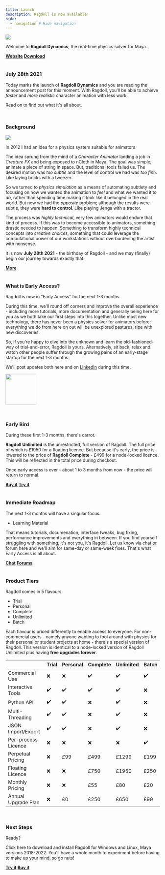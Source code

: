 ```yaml
---
title: Launch
description: Ragdoll is now available!
hide:
  - navigation # Hide navigation
---
```


<img class="poster" src=https://user-images.githubusercontent.com/2152766/127105814-926c0faf-a4f3-4b15-8f47-9d3edf6c44c0.png>

Welcome to **Ragdoll Dynamics**, the real-time physics solver for Maya.

<div class="hboxlayout">
<a href="https://ragdolldynamics.com" class="button black"><b>Website</b></a>
<a href="/download" class="button red"><b>Download</b></a>
<div class="spacing"></div>
</div>

<br>

### July 28th 2021

Today marks the launch of **Ragdoll Dynamics** and you are reading the announcement post for this moment. With Ragdoll, you'll be able to achieve *faster* and *more realistic* character animation with less work.

Read on to find out what it's all about.

<br>

### Background

<div class="poster" style="max-height: 150px; overflow: hidden">
<img src=https://user-images.githubusercontent.com/2152766/97847281-4c6a7380-1ce7-11eb-8b37-f1909121d0c4.png>
</div>

In 2012 I had an idea for a physics system suitable for animators.

The idea sprung from the mind of a *Character Animator* landing a job in *Creature FX* and being exposed to nCloth in Maya. The goal was simple; animate a piece of string in space. But, traditional tools failed us. The desired motion was *too subtle* and the level of control we had was *too fine*. Like laying bricks with a tweezer.

So we turned to *physics simulation* as a means of automating subtlety and focusing on how we wanted the animation to *feel* and what we wanted it to *do*, rather than spending time making it look like it belonged in the real world. But now we had the *opposite* problem; although the results were subtle, they were **hard to control**. Like playing Jenga with a tractor.

The process was *highly technical*, very few animators would endure that kind of process. If this was to become accessible to animators, something drastic needed to happen. Something to transform highly technical concepts into *creative choices*, something that could leverage the computational power of our workstations without overburdening the artist with nonsense.

It is now **July 28th 2021** - the birthday of Ragdoll - and we may (finally) begin our journey towards exactly that.

<div class="hboxlayout">
<a href="/about" class="button black"><b>More</b></a>
<div class="spacing"></div>
</div>

<br>

### What is Early Access?

Ragdoll is now in "Early Access" for the next 1-3 months.

During this time, we'll round off corners and improve the overall experience - including more tutorials, more documentation and generally being here for you as we both take our first steps into this together. Unlike most new technology, there has never been a physics solver for animators before; everything we do from here on out will be unexplored pastures, ripe with new discoveries.

So, if you're happy to dive into the unknown and learn the old-fashioned-way of trial-and-error, Ragdoll is yours. Alternatively, sit back, relax and watch other people suffer through the growing pains of an early-stage startup for the next 1-3 months.

We'll post updates both here and on [LinkedIn](https://www.linkedin.com/company/ragdolldynamics) during this time.

[<img width=100 src=https://user-images.githubusercontent.com/2152766/127126571-e4b2f7a6-b68d-408a-a1dc-563ae02f79af.png>](https://www.linkedin.com/company/ragdolldynamics)

<br>

### Early Bird

During these first 1-3 months, there's carrot.

**Ragdoll Unlimited** is the unrestricted, full version of Ragdoll. The full price of which is £1950 for a floating licence. But because it's early, the price is lowered to the price of **Ragdoll Complete** - £499 for a node-locked licence. This will be reflected in the total price during checkout.

Once early access is over - about 1 to 3 months from now - the price will return to normal.

<div class="hboxlayout">
<a href="https://ragdolldynamics.com/pricing" class="button red"><b>Buy it</b></a>
<a href="/download" class="button black"><b>Try it</b></a>
<div class="spacing"></div>
</div>

<br>

### Immediate Roadmap

The next 1-3 months will have a singular focus.

- Learning Material

That means tutorials, documenation, interface tweaks, bug fixing, performance improvements and everything in between. If you find yourself struggling with something, it's not you, it's Ragdoll. Let us know via chat or forum here and we'll aim for same-day or same-week fixes. That's what Early Access is all about.

<div class="hboxlayout">
<a href="https://discord.gg/JCHydekJqX" class="button lightgreen"><b>Chat</b></a>
<a href="https://forums.ragdolldynamics.com/" class="button black"><b>Forums</b></a>
<div class="spacing"></div>
</div>

<br>

### Product Tiers

Ragdoll comes in 5 flavours.

- Trial
- Personal
- Complete
- Unlimited
- Batch

Each flavour is priced differently to enable access to everyone. For non-commercial users - namely anyone wanting to fool around with physics for their personal or student projects at home - there's a special version of Ragdoll. This version is identical to a node-locked version of Ragdoll Unlimited plus having **free upgrades forever**.


|                      | Trial      | Personal  | Complete | Unlimited | Batch
|:---------------------|:-----------|:-----------|:---------|:----------|:---------
| Commercial Use       | ❌         | ❌         | ✔️      | ✔️        | ✔️
| Interactive Tools    | ✔️         | ✔️         | ✔️      | ✔️        | ❌
| Python API           | ✔️         | ✔️         | ❌      | ✔️        | ❌
| Multi-Threading      | ✔️         | ✔️         | ❌      | ✔️        | ❌
| JSON Import/Export   | ✔️         | ✔️         | ❌      | ✔️        | ❌
| Per-process Licence  | ❌         | ❌         | ❌       | ❌       | ✔️
| Perpetual Pricing    | ❌         | £99        | £499     | £1299     | £199
| Floating Licence     | ❌         | ❌         | £750     | £1950     | £250
| Monthly Pricing      | ❌         | ❌         | £55      | £80       | £20 
| Annual Upgrade Plan  | ❌         | £0         | £250     | £650      | £99 

<br>

### Next Steps

Ready?

Click here to download and install Ragdoll for Windows and Linux, Maya versions 2018-2022. You'll have a whole month to experiment before having to make up your mind, so go nuts!

<div class="hboxlayout">
<a href="/download" class="button blue"><b>Try it</b></a>
<a href="https://ragdolldynamics.com/pricing" class="button black"><b>Buy it</b></a>
<div class="spacing"></div>
</div>

